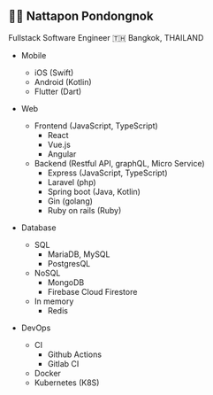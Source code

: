 ## 🧔🏻 Nattapon Pondongnok

Fullstack Software Engineer
🇹🇭 Bangkok, THAILAND

- Mobile 
  - iOS (Swift)
  - Android (Kotlin)
  - Flutter (Dart)

- Web
  - Frontend (JavaScript, TypeScript)
    - React
    - Vue.js
    - Angular
  - Backend (Restful API, graphQL, Micro Service)
    - Express (JavaScript, TypeScript)
    - Laravel (php)
    - Spring boot (Java, Kotlin)
    - Gin (golang)
    - Ruby on rails (Ruby)

- Database
  - SQL
    - MariaDB, MySQL
    - PostgresQL
  - NoSQL
    - MongoDB
    - Firebase Cloud Firestore
  - In memory
    - Redis
    
- DevOps
  - CI
    - Github Actions
    - Gitlab CI
  - Docker
  - Kubernetes (K8S)
